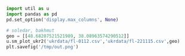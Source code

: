 


```python
import util as u
import pandas as pd
pd.set_option('display.max_columns', None)
```
















```python
# soledar, bakhmut
geo = [[48.68207521521989, 38.08963574290512]]
u.sm_plot_ukr2('ukrdata/fl-0112.csv','ukrdata/fl-221115.csv',geo)
plt.savefig('/tmp/out.png')
```









